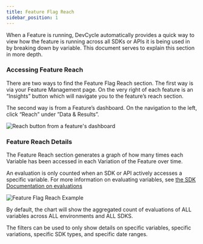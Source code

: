```yaml
---
title: Feature Flag Reach
sidebar_position: 1
---
```


When a Feature is running, DevCycle automatically provides a quick way to view how the feature is running across all
SDKs or APIs it is being used in by breaking down by variable. This document serves to explain this section in more
depth.

### Accessing Feature Reach

There are two ways to find the Feature Flag Reach section. The first way is via your Feature Management page. On the
very right of each feature is an “Insights” button which will navigate you to the feature’s reach section.

The second way is from a Feature’s dashboard. On the navigation to the left, click “Reach” under ”Data & Results”.

![Reach button from a feature's dashboard](/june-2022-reach-feature-dashboard.png)

### Feature Reach Details

The Feature Reach section generates a graph of how many times each Variable has been accessed in each Variation of the
Feature over time.

An evaluation is only counted when an SDK or API actively accesses a specific variable. For more information on
evaluating variables, see [the SDK Documentation on evaluations](/sdk/features.md)

![Feature Flag Reach Example](/oct-2022-reach.png)

By default, the chart will show the aggregated count of evaluations of ALL variables across ALL environments and ALL
SDKS.

The filters can be used to only show details on specific variables, specific variations, specific SDK types, and
specific date ranges.
